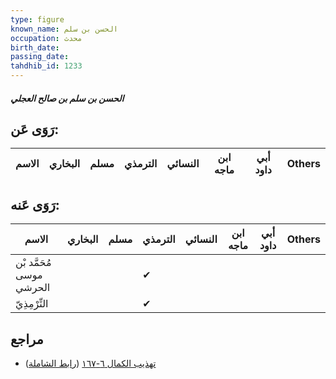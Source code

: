 ```yaml
---
type: figure
known_name: الحسن بن سلم
occupation: محدث
birth_date:
passing_date:
tahdhib_id: 1233
---
```

##### الحسن بن سلم بن صالح العجلي

## رَوَى عَن:
| الاسم | البخاري | مسلم | الترمذي | النسائي | ابن ماجه | أبي داود | Others |
| ----- | ------- | ---- | ------- | ------- | -------- | -------- | ------ |
## رَوَى عَنه:
| الاسم                    | البخاري | مسلم | الترمذي | النسائي | ابن ماجه | أبي داود | Others |
| ------------------------ | ------- | ---- | ------- | ------- | -------- | -------- | ------ |
| مُحَمَّد بْن موسى الحرشي |         |      | ✔       |         |          |          |        |
| التِّرْمِذِيّ            |         |      | ✔       |         |          |          |        |
## مراجع
- [تهذيب الكمال ٦-١٦٧](obsidian://open?vault=Tahdhib-al-Kamal&file=Figures/١٢٣٣-الحسن%20بن%20سلم%20بن%20صالح%20العجلي) ([رابط الشاملة](https://shamela.ws/book/3722/2831))
